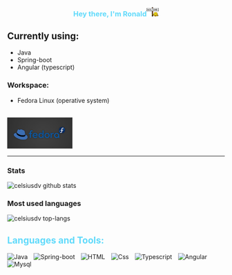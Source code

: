 
<h3 align="center" style="color: #61dafb;">
    Hey there, I'm Ronald<img src="assets/welcome.gif" width="28"/>
</h3>

## Currently using:

- Java
- Spring-boot
- Angular (typescript)

### Workspace:
- Fedora Linux (operative system)
<br>
<a href="https://archlinux.org/"><img src="assets/fedora.png" height="30%" width="30%"></a>

--- 
### Stats
<img alt="celsiusdv github stats" src="https://github-readme-stats-celsiusdv.vercel.app/api?username=celsiusdv&hide=stars,contribs,prs&count_private=true&show_icons=true&theme=tokyonight"/>

### Most used languages
<img alt="celsiusdv top-langs"
src="https://github-readme-stats-celsiusdv.vercel.app/api/top-langs/?username=celsiusdv&layout=compact&hide)](https://github.com/anuraghazra/github-readme-stats&langs_count=8&theme=tokyonight"/>

<h2 align="left" style="color: #61dafb">Languages and Tools:</h2>
<div align="left">
    <img  alt="Java" height="35px" style="padding-right:10px;" src="https://www.svgrepo.com/show/184143/java.svg"/>
    <img  alt="Spring-boot" height="35px" style="padding-right:10px;" src="https://spring.io/img/projects/spring-boot.svg"/>
    <img  alt="HTML" height="35px" style="padding-right:10px;" src="https://cdn.jsdelivr.net/gh/devicons/devicon/icons/html5/html5-plain-wordmark.svg"/>
    <img  alt="Css" height="35px" style="padding-right:10px;" src="https://cdn.jsdelivr.net/gh/devicons/devicon/icons/css3/css3-plain-wordmark.svg"/>
    <img  alt="Typescript" height="35px" style="padding-right:10px;" src="https://cdn.worldvectorlogo.com/logos/typescript.svg"/>
    <img  alt="Angular" height="35px" style="padding-right:10px;" src="https://cdn.iconscout.com/icon/free/png-512/free-angular-3521273-2944777.png?f=avif&w=512"/>
    <img  alt="Mysql" height="50px" style="padding-right:10px;" src="https://cdn.jsdelivr.net/gh/devicons/devicon/icons/mysql/mysql-original-wordmark.svg"/>
</div>
